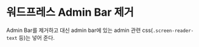 # 워드프레스 Admin Bar 제거

Admin Bar를 제거하고 대신 admin bar에 있는 admin 관련 css(`.screen-reader-text` 등)는 넣어 준다.